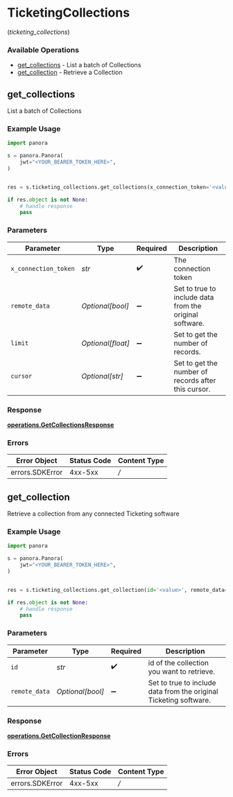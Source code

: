 # TicketingCollections
(*ticketing_collections*)

### Available Operations

* [get_collections](#get_collections) - List a batch of Collections
* [get_collection](#get_collection) - Retrieve a Collection

## get_collections

List a batch of Collections

### Example Usage

```python
import panora

s = panora.Panora(
    jwt="<YOUR_BEARER_TOKEN_HERE>",
)


res = s.ticketing_collections.get_collections(x_connection_token='<value>', remote_data=False, limit=50, cursor='<value>')

if res.object is not None:
    # handle response
    pass

```

### Parameters

| Parameter                                               | Type                                                    | Required                                                | Description                                             |
| ------------------------------------------------------- | ------------------------------------------------------- | ------------------------------------------------------- | ------------------------------------------------------- |
| `x_connection_token`                                    | *str*                                                   | :heavy_check_mark:                                      | The connection token                                    |
| `remote_data`                                           | *Optional[bool]*                                        | :heavy_minus_sign:                                      | Set to true to include data from the original software. |
| `limit`                                                 | *Optional[float]*                                       | :heavy_minus_sign:                                      | Set to get the number of records.                       |
| `cursor`                                                | *Optional[str]*                                         | :heavy_minus_sign:                                      | Set to get the number of records after this cursor.     |


### Response

**[operations.GetCollectionsResponse](../../models/operations/getcollectionsresponse.md)**
### Errors

| Error Object    | Status Code     | Content Type    |
| --------------- | --------------- | --------------- |
| errors.SDKError | 4xx-5xx         | */*             |

## get_collection

Retrieve a collection from any connected Ticketing software

### Example Usage

```python
import panora

s = panora.Panora(
    jwt="<YOUR_BEARER_TOKEN_HERE>",
)


res = s.ticketing_collections.get_collection(id='<value>', remote_data=False)

if res.object is not None:
    # handle response
    pass

```

### Parameters

| Parameter                                                         | Type                                                              | Required                                                          | Description                                                       |
| ----------------------------------------------------------------- | ----------------------------------------------------------------- | ----------------------------------------------------------------- | ----------------------------------------------------------------- |
| `id`                                                              | *str*                                                             | :heavy_check_mark:                                                | id of the collection you want to retrieve.                        |
| `remote_data`                                                     | *Optional[bool]*                                                  | :heavy_minus_sign:                                                | Set to true to include data from the original Ticketing software. |


### Response

**[operations.GetCollectionResponse](../../models/operations/getcollectionresponse.md)**
### Errors

| Error Object    | Status Code     | Content Type    |
| --------------- | --------------- | --------------- |
| errors.SDKError | 4xx-5xx         | */*             |
